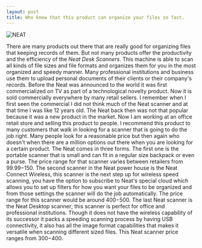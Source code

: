 ```yaml
---
layout: post
title: Who knew that this product can organize your files so fast.
---
```


![NEAT](https://farm9.staticflickr.com/8588/16638754251_f3fcff0967.jpg)

There are many products out there that are really good for organizing files that keeping records of them. But not many products offer the productivity and the efficiency of the *Neat Desk Scanners*. This machine is able to scan all kinds of file sizes and file formats and organizes them for you in the most organized and speedy manner. Many professional institutions and business use them to upload personal documents of their clients or their company's records. Before the Neat was announced to the world it was first commercialized on TV as part of a technological novelty product. Now it is sold commercially everywhere by many retail sellers. I remember when I first seen the commercial I did not think much of the Neat scanner and at that time I was like 12 years old. The Neat back then was not that popular because it was a new product in the market. Now I am working at an office retail store and selling this product to people. I recommend this product to many customers that walk in looking for a scanner that is going to do the job right. Many people look for a reasonable price but then again who doesn't when there are a million options out there when you are looking for a certain product. The Neat comes in three forms. The first one is the portable scanner that is small and can fit in a regular size backpack or even a purse. The price range for that scanner varies between retailers from $99.99-$150. The second scanner in the Neat power house is the Neat Connect Wireless, this scanner is the next step up for wireless speed scanning, you have the option to subscribe to Neat's special cloud which allows you to set up filters for how you want your files to be organized and from those settings the scanner will do the job automatically. The price range for this scanner would be around $400-$500. The last Neat scanner is the Neat Desktop scanner; this scanner is perfect for office and professional institutions. Though it does not have the wireless capability of its successor it packs a speeding scanning process by having USB connectivity, it also has all the image format capabilities that makes it versatile when scanning different sized files. This Neat scanner price ranges from $300-$400.
